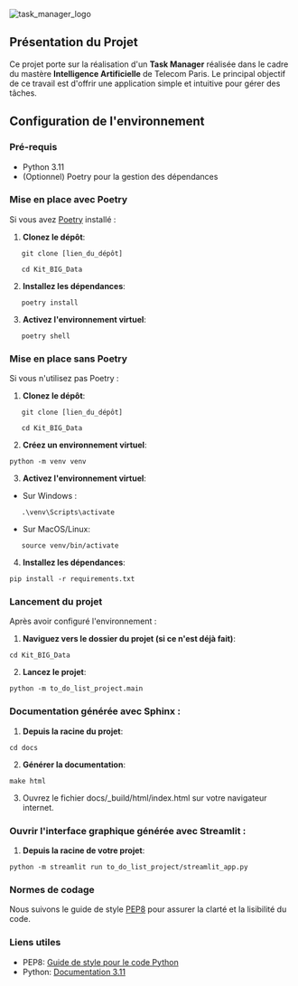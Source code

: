 ![task_manager_logo](https://github.com/jaimeMontea/Kit_BIG_Data/assets/45881846/b91f92a6-266d-433c-a075-cdb86ebf13ba)

## Présentation du Projet

Ce projet porte sur la réalisation d'un __Task Manager__ réalisée dans le cadre du mastère __Intelligence Artificielle__ de Telecom Paris. Le principal objectif de ce travail est d'offrir une application simple et intuitive pour gérer des tâches.

## Configuration de l'environnement

### Pré-requis

- Python 3.11
- (Optionnel) Poetry pour la gestion des dépendances


### Mise en place avec Poetry

Si vous avez [Poetry](https://python-poetry.org/) installé :

1. **Clonez le dépôt**:
```
   git clone [lien_du_dépôt]
```
```
   cd Kit_BIG_Data
```

2. **Installez les dépendances**:
```
   poetry install
```

3. **Activez l'environnement virtuel**:
```
   poetry shell
```

### Mise en place sans Poetry

Si vous n'utilisez pas Poetry :

1. **Clonez le dépôt**:
```
   git clone [lien_du_dépôt]
```
```
   cd Kit_BIG_Data
```

2. **Créez un environnement virtuel**:
```
python -m venv venv
```

3. **Activez l'environnement virtuel**:
- Sur Windows :
```
   .\venv\Scripts\activate
```

- Sur MacOS/Linux:
```
   source venv/bin/activate
```

4. **Installez les dépendances**:
```
pip install -r requirements.txt
```

### Lancement du projet

Après avoir configuré l'environnement :

1. **Naviguez vers le dossier du projet (si ce n'est déjà fait)**:
```
cd Kit_BIG_Data
```

2. **Lancez le projet**:
```
python -m to_do_list_project.main
```

### Documentation générée avec Sphinx :

1. **Depuis la racine du projet**:
```
cd docs
```

2. **Générer la documentation**:
```
make html
```

3. Ouvrez le fichier docs/_build/html/index.html sur votre navigateur internet.

### Ouvrir l'interface graphique générée avec Streamlit :

1. **Depuis la racine de votre projet**:
```
python -m streamlit run to_do_list_project/streamlit_app.py
```
### Normes de codage

Nous suivons le guide de style [PEP8](https://peps.python.org/pep-0008/) pour assurer la clarté et la lisibilité du code.


### Liens utiles

- PEP8: [Guide de style pour le code Python](https://peps.python.org/pep-0008/)
- Python: [Documentation 3.11](https://docs.python.org/3.11/)
